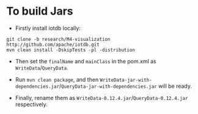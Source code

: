 # To build Jars
- Firstly install iotdb locally:
```
git clone -b research/M4-visualization http://github.com/apache/iotdb.git
mvn clean install -DskipTests -pl -distribution
```

- Then set the `finalName` and `mainClass` in the pom.xml as `WriteData`/`QueryData`.

- Run `mvn clean package`, and then `WriteData-jar-with-dependencies.jar`/`QueryData-jar-with-dependencies.jar` will be ready.

- Finally, rename them as `WriteData-0.12.4.jar`/`QueryData-0.12.4.jar` respectively.